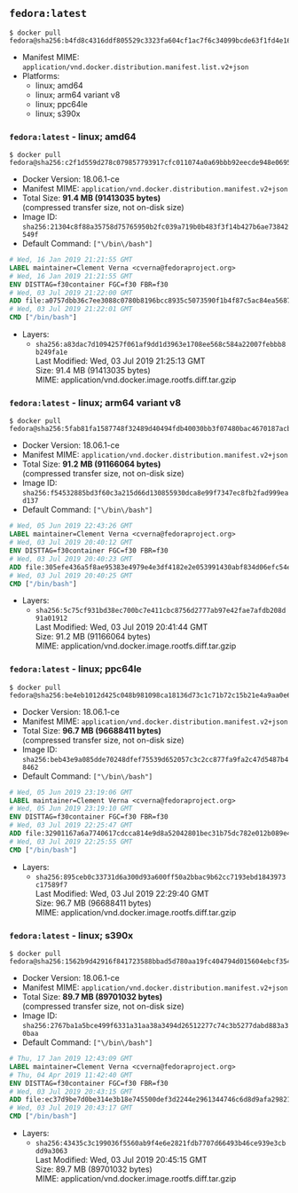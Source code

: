 ## `fedora:latest`

```console
$ docker pull fedora@sha256:b4fd8c4316ddf805529c3323fa604cf1ac7f6c34099bcde63f1fd4e1641e48d4
```

-	Manifest MIME: `application/vnd.docker.distribution.manifest.list.v2+json`
-	Platforms:
	-	linux; amd64
	-	linux; arm64 variant v8
	-	linux; ppc64le
	-	linux; s390x

### `fedora:latest` - linux; amd64

```console
$ docker pull fedora@sha256:c2f1d559d278c079857793917cfc011074a0a69bbb92eecde948e0695d5dfcc3
```

-	Docker Version: 18.06.1-ce
-	Manifest MIME: `application/vnd.docker.distribution.manifest.v2+json`
-	Total Size: **91.4 MB (91413035 bytes)**  
	(compressed transfer size, not on-disk size)
-	Image ID: `sha256:21304c8f88a35758d75765950b2fc039a719b0b483f3f14b427b6ae73842549f`
-	Default Command: `["\/bin\/bash"]`

```dockerfile
# Wed, 16 Jan 2019 21:21:55 GMT
LABEL maintainer=Clement Verna <cverna@fedoraproject.org>
# Wed, 16 Jan 2019 21:21:55 GMT
ENV DISTTAG=f30container FGC=f30 FBR=f30
# Wed, 03 Jul 2019 21:22:00 GMT
ADD file:a0757dbb36c7ee3088c0780b8196bcc8935c5073590f1b4f87c5ac84ea568733 in / 
# Wed, 03 Jul 2019 21:22:01 GMT
CMD ["/bin/bash"]
```

-	Layers:
	-	`sha256:a83dac7d1094257f061af9dd1d3963e1708ee568c584a22007febbb8b249fa1e`  
		Last Modified: Wed, 03 Jul 2019 21:25:13 GMT  
		Size: 91.4 MB (91413035 bytes)  
		MIME: application/vnd.docker.image.rootfs.diff.tar.gzip

### `fedora:latest` - linux; arm64 variant v8

```console
$ docker pull fedora@sha256:5fab81fa1587748f32489d40494fdb40030bb3f07480bac4670187acb7d1d188
```

-	Docker Version: 18.06.1-ce
-	Manifest MIME: `application/vnd.docker.distribution.manifest.v2+json`
-	Total Size: **91.2 MB (91166064 bytes)**  
	(compressed transfer size, not on-disk size)
-	Image ID: `sha256:f54532885bd3f60c3a215d66d130855930dca8e99f7347ec8fb2fad999ead137`
-	Default Command: `["\/bin\/bash"]`

```dockerfile
# Wed, 05 Jun 2019 22:43:26 GMT
LABEL maintainer=Clement Verna <cverna@fedoraproject.org>
# Wed, 03 Jul 2019 20:40:12 GMT
ENV DISTTAG=f30container FGC=f30 FBR=f30
# Wed, 03 Jul 2019 20:40:23 GMT
ADD file:305efe436a5f8ae95383e4979e4e3df4182e2e053991430abf834d06efc54ea2 in / 
# Wed, 03 Jul 2019 20:40:25 GMT
CMD ["/bin/bash"]
```

-	Layers:
	-	`sha256:5c75cf931bd38ec700bc7e411cbc8756d2777ab97e42fae7afdb208d91a01912`  
		Last Modified: Wed, 03 Jul 2019 20:41:44 GMT  
		Size: 91.2 MB (91166064 bytes)  
		MIME: application/vnd.docker.image.rootfs.diff.tar.gzip

### `fedora:latest` - linux; ppc64le

```console
$ docker pull fedora@sha256:be4eb1012d425c048b981098ca18136d73c1c71b72c15b21e4a9aa0e6ca0b6bf
```

-	Docker Version: 18.06.1-ce
-	Manifest MIME: `application/vnd.docker.distribution.manifest.v2+json`
-	Total Size: **96.7 MB (96688411 bytes)**  
	(compressed transfer size, not on-disk size)
-	Image ID: `sha256:beb43e9a085dde70248dfef75539d652057c3c2cc877fa9fa2c47d5487b48462`
-	Default Command: `["\/bin\/bash"]`

```dockerfile
# Wed, 05 Jun 2019 23:19:06 GMT
LABEL maintainer=Clement Verna <cverna@fedoraproject.org>
# Wed, 05 Jun 2019 23:19:10 GMT
ENV DISTTAG=f30container FGC=f30 FBR=f30
# Wed, 03 Jul 2019 22:25:47 GMT
ADD file:32901167a6a7740617cdcca814e9d8a52042801bec31b75dc782e012b089e4a4 in / 
# Wed, 03 Jul 2019 22:25:55 GMT
CMD ["/bin/bash"]
```

-	Layers:
	-	`sha256:895ceb0c33731d6a300d93a600ff50a2bbac9b62cc7193ebd1843973c17589f7`  
		Last Modified: Wed, 03 Jul 2019 22:29:40 GMT  
		Size: 96.7 MB (96688411 bytes)  
		MIME: application/vnd.docker.image.rootfs.diff.tar.gzip

### `fedora:latest` - linux; s390x

```console
$ docker pull fedora@sha256:1562b9d42916f841723588bbad5d780aa19fc404794d015604ebcf35424927de
```

-	Docker Version: 18.06.1-ce
-	Manifest MIME: `application/vnd.docker.distribution.manifest.v2+json`
-	Total Size: **89.7 MB (89701032 bytes)**  
	(compressed transfer size, not on-disk size)
-	Image ID: `sha256:2767ba1a5bce499f6331a31aa38a3494d26512277c74c3b5277dabd883a30baa`
-	Default Command: `["\/bin\/bash"]`

```dockerfile
# Thu, 17 Jan 2019 12:43:09 GMT
LABEL maintainer=Clement Verna <cverna@fedoraproject.org>
# Thu, 04 Apr 2019 11:42:40 GMT
ENV DISTTAG=f30container FGC=f30 FBR=f30
# Wed, 03 Jul 2019 20:43:15 GMT
ADD file:ec37d9be7d0be314e3b18e745500def3d2244e2961344746c6d8d9afa29821d5 in / 
# Wed, 03 Jul 2019 20:43:17 GMT
CMD ["/bin/bash"]
```

-	Layers:
	-	`sha256:43435c3c199036f5560ab9f4e6e2821fdb7707d66493b46ce939e3cbdd9a3063`  
		Last Modified: Wed, 03 Jul 2019 20:45:15 GMT  
		Size: 89.7 MB (89701032 bytes)  
		MIME: application/vnd.docker.image.rootfs.diff.tar.gzip
